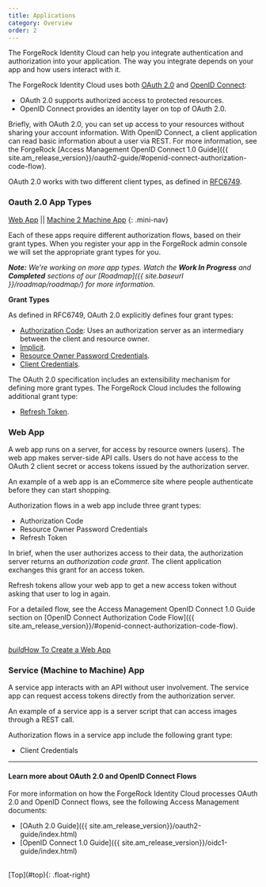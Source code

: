```yaml
---
title: Applications
category: Overview
order: 2
---
```


The ForgeRock Identity Cloud can help you integrate authentication and authorization into your application. The way you integrate depends on your app and how users interact with it.

The ForgeRock Identity Cloud uses both [OAuth 2.0](https://tools.ietf.org/html/rfc6749)
and [OpenID Connect](http://openid.net/specs/openid-connect-core-1_0.html):

* OAuth 2.0 supports authorized access to protected resources.
* OpenID Connect provides an identity layer on top of OAuth 2.0.

Briefly, with OAuth 2.0, you can set up access to your resources without sharing your account information. With OpenID Connect, a client application can read basic information about a user via REST. For more information, see the
ForgeRock [Access Management OpenID Connect 1.0 Guide]({{ site.am_release_version}}/oauth2-guide/#openid-connect-authorization-code-flow).

[comment]: <> (I'm not sure we even need to define OAuth 2.0 App types, but for completeness, I'm including the link)

OAuth 2.0 works with two different client types, as defined in
[RFC6749](https://tools.ietf.org/html/rfc6749#section-2.1).


<a name="top"></a>
### Oauth 2.0 App Types

[Web App](#web) || [Machine 2 Machine App](#machine2machine)
{: .mini-nav}

[comment]: <> (I'm tempted to break this out into a separate page, maybe under reference)

Each of these apps require different authorization flows, based on their grant types. When you register your app in the ForgeRock admin console we will set the appropriate grant types for you.

_**Note:** We're working on more app types. Watch the **Work In Progress** and **Completed** sections of our [Roadmap]({{ site.baseurl }}/roadmap/roadmap/) for more information._

**Grant Types**

As defined in RFC6749, OAuth 2.0 explicitly defines four grant types:

- [Authorization Code](https://tools.ietf.org/html/rfc6749#section-1.3.1):
Uses an authorization server as an intermediary between the client and resource owner.
- [Implicit](https://tools.ietf.org/html/rfc6749#section-1.3.2).
- [Resource Owner Password Credentials](https://tools.ietf.org/html/rfc6749#section-1.3.3).
- [Client Credentials](https://tools.ietf.org/html/rfc6749#section-1.3.4).

The OAuth 2.0 specification includes an extensibility mechanism for defining more grant types. The ForgeRock Cloud includes the following additional grant type:

- [Refresh Token](https://tools.ietf.org/html/rfc6749#section-1.5).

<a name="web"></a>
### Web App

 A web app runs on a server, for access by resource owners (users). The web app
 makes server-side API calls. Users do not have access to the OAuth 2 client
 secret or access tokens issued by the authorization server.

An example of a web app is an eCommerce site where people authenticate before
they can start shopping.

Authorization flows in a web app include three grant types:

- Authorization Code
- Resource Owner Password Credentials
- Refresh Token

In brief, when the user authorizes access to their data, the authorization server
returns an *authorization code grant*. The client application exchanges this grant
for an access token.

Refresh tokens allow your web app to get a new access token without asking that user to log in again.

For a detailed flow, see the Access Management OpenID Connect 1.0 Guide section
on [OpenID Connect Authorization Code Flow]({{ site.am_release_version}}/#openid-connect-authorization-code-flow).

<p class="center"><br><a href="{{ site.baseurl }}/sdks/nodejs/" class="btn btn-secondary"><i class="material-icons">build</i>How To Create a Web App</a></p>


<a name="machine2machine"></a>
### Service (Machine to Machine) App
A service app interacts with an API without user involvement. The service app
can request access tokens directly from the authorization server.

An example of a service app is a server script that can access images through a REST call.

Authorization flows in a service app include the following grant type:

*   Client Credentials

[comment]: <> (Moved discussion of Client Side and Native Apps to \_drafts directory)

---

#### Learn more about OAuth 2.0 and OpenID Connect Flows

For more information on how the ForgeRock Identity Cloud processes OAuth 2.0
and OpenID Connect flows, see the following Access Management documents:

- [OAuth 2.0 Guide]({{ site.am_release_version}}/oauth2-guide/index.html)
- [OpenID Connect 1.0 Guide]({{ site.am_release_version}}/oidc1-guide/index.html)

<br>
[Top](#top){: .float-right}
<br>
